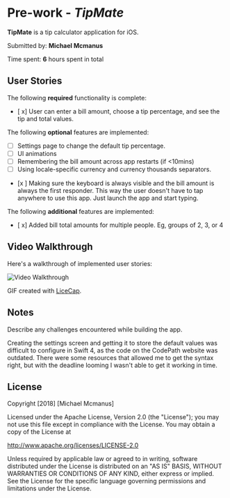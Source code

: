 # Pre-work - *TipMate*

**TipMate** is a tip calculator application for iOS.

Submitted by: **Michael Mcmanus**

Time spent: **6** hours spent in total

## User Stories

The following **required** functionality is complete:

* [ x] User can enter a bill amount, choose a tip percentage, and see the tip and total values.

The following **optional** features are implemented:
* [ ] Settings page to change the default tip percentage.
* [ ] UI animations
* [ ] Remembering the bill amount across app restarts (if <10mins)
* [ ] Using locale-specific currency and currency thousands separators.
* [x ] Making sure the keyboard is always visible and the bill amount is always the first responder. This way the user doesn't have to tap anywhere to use this app. Just launch the app and start typing.

The following **additional** features are implemented:

- [ x] Added bill total amounts for multiple people. Eg, groups of 2, 3, or 4

## Video Walkthrough 

Here's a walkthrough of implemented user stories:

<img src='https://imgur.com/a/3OENij6' title='Video Walkthrough' width='' alt='Video Walkthrough' />

GIF created with [LiceCap](http://www.cockos.com/licecap/).

## Notes

Describe any challenges encountered while building the app.

Creating the settings screen and getting it to store the default values was difficult to configure in Swift 4, as the code on the CodePath website was outdated. There were some resources that allowed me to get the syntax right, but with the deadline looming I wasn't able to get it working in time.

## License

Copyright [2018] [Michael Mcmanus]

Licensed under the Apache License, Version 2.0 (the "License");
you may not use this file except in compliance with the License.
You may obtain a copy of the License at

http://www.apache.org/licenses/LICENSE-2.0

Unless required by applicable law or agreed to in writing, software
distributed under the License is distributed on an "AS IS" BASIS,
WITHOUT WARRANTIES OR CONDITIONS OF ANY KIND, either express or implied.
See the License for the specific language governing permissions and
limitations under the License.
